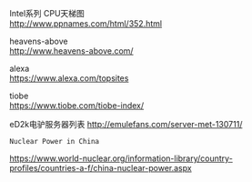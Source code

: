 Intel系列 CPU天梯图	
http://www.ppnames.com/html/352.html

heavens-above	
http://www.heavens-above.com/

alexa	
https://www.alexa.com/topsites

tiobe	
https://www.tiobe.com/tiobe-index/

eD2k电驴服务器列表
http://emulefans.com/server-met-130711/

	Nuclear Power in China 
https://www.world-nuclear.org/information-library/country-profiles/countries-a-f/china-nuclear-power.aspx
